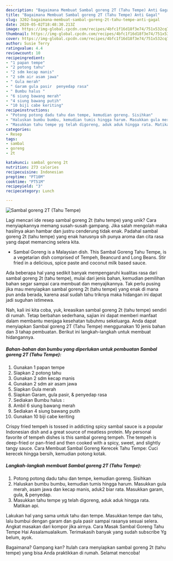 ```yaml
---
description: "Bagaimana Membuat Sambal goreng 2T (Tahu Tempe) Anti Gagal"
title: "Bagaimana Membuat Sambal goreng 2T (Tahu Tempe) Anti Gagal"
slug: 3202-bagaimana-membuat-sambal-goreng-2t-tahu-tempe-anti-gagal
date: 2020-05-02T18:48:30.213Z
image: https://img-global.cpcdn.com/recipes/4bfc1f16d18f3e74/751x532cq70/sambal-goreng-2t-tahu-tempe-foto-resep-utama.jpg
thumbnail: https://img-global.cpcdn.com/recipes/4bfc1f16d18f3e74/751x532cq70/sambal-goreng-2t-tahu-tempe-foto-resep-utama.jpg
cover: https://img-global.cpcdn.com/recipes/4bfc1f16d18f3e74/751x532cq70/sambal-goreng-2t-tahu-tempe-foto-resep-utama.jpg
author: Susie Terry
ratingvalue: 4.4
reviewcount: 10
recipeingredient:
- "1 papan tempe"
- "2 potong tahu"
- "2 sdm kecap manis"
- "2 sdm air asam jawa"
- " Gula merah"
- " Garam gula pasir  penyedap rasa"
- " Bumbu halus "
- "6 siung bawang merah"
- "4 siung bawang putih"
- "10 biji cabe keriting"
recipeinstructions:
- "Potong potong dadu tahu dan tempe, kemudian goreng. Sisihkan"
- "Haluskan bumbu bumbu, kemudian tumis hingga harum. Masukkan gula merah, asam jawa dan kecap manis, aduk2 biar rata. Masukkan garam, gula, &amp; penyedap."
- "Masukkan tahu tempe yg telah digoreng, aduk aduk hingga rata. Matikan api."
categories:
- Resep
tags:
- sambal
- goreng
- 2t

katakunci: sambal goreng 2t 
nutrition: 273 calories
recipecuisine: Indonesian
preptime: "PT10M"
cooktime: "PT51M"
recipeyield: "3"
recipecategory: Lunch

---
```



![Sambal goreng 2T (Tahu Tempe)](https://img-global.cpcdn.com/recipes/4bfc1f16d18f3e74/751x532cq70/sambal-goreng-2t-tahu-tempe-foto-resep-utama.jpg)

Lagi mencari ide resep sambal goreng 2t (tahu tempe) yang unik? Cara menyiapkannya memang susah-susah gampang. Jika salah mengolah maka hasilnya akan hambar dan justru cenderung tidak enak. Padahal sambal goreng 2t (tahu tempe) yang enak harusnya sih punya aroma dan cita rasa yang dapat memancing selera kita.

- Sambal Goreng is a Malaysian dish. This Sambal Goreng Tahu Tempe, is a vegetarian dish comprised of Tempeh, Beancurd and Long Beans. Stir fried in a delicious, spice paste and coconut milk based sauce.

Ada beberapa hal yang sedikit banyak mempengaruhi kualitas rasa dari sambal goreng 2t (tahu tempe), mulai dari jenis bahan, kemudian pemilihan bahan segar sampai cara membuat dan menyajikannya. Tak perlu pusing jika mau menyiapkan sambal goreng 2t (tahu tempe) yang enak di mana pun anda berada, karena asal sudah tahu triknya maka hidangan ini dapat jadi suguhan istimewa.


Nah, kali ini kita coba, yuk, kreasikan sambal goreng 2t (tahu tempe) sendiri di rumah. Tetap berbahan sederhana, sajian ini dapat memberi manfaat dalam membantu menjaga kesehatan tubuhmu sekeluarga. Anda dapat menyiapkan Sambal goreng 2T (Tahu Tempe) menggunakan 10 jenis bahan dan 3 tahap pembuatan. Berikut ini langkah-langkah untuk membuat hidangannya.

<!--inarticleads1-->

##### Bahan-bahan dan bumbu yang diperlukan untuk pembuatan Sambal goreng 2T (Tahu Tempe):

1. Gunakan 1 papan tempe
1. Siapkan 2 potong tahu
1. Gunakan 2 sdm kecap manis
1. Gunakan 2 sdm air asam jawa
1. Siapkan  Gula merah
1. Siapkan  Garam, gula pasir, &amp; penyedap rasa
1. Sediakan  Bumbu halus :
1. Ambil 6 siung bawang merah
1. Sediakan 4 siung bawang putih
1. Gunakan 10 biji cabe keriting


Crispy fried tempeh is tossed in addicting spicy sambal sauce is a popular Indonesian dish and a great source of meatless protein. My personal favorite of tempeh dishes is this sambal goreng tempeh. The tempeh is deep-fried or pan-fried and then cooked with a spicy, sweet, and slightly tangy sauce. Cara Membuat Sambal Goreng Kerecek Tahu Tempe: Cuci kerecek hingga bersih, kemudian potong kotak. 

<!--inarticleads2-->

##### Langkah-langkah membuat Sambal goreng 2T (Tahu Tempe):

1. Potong potong dadu tahu dan tempe, kemudian goreng. Sisihkan
1. Haluskan bumbu bumbu, kemudian tumis hingga harum. Masukkan gula merah, asam jawa dan kecap manis, aduk2 biar rata. Masukkan garam, gula, &amp; penyedap.
1. Masukkan tahu tempe yg telah digoreng, aduk aduk hingga rata. Matikan api.


Lakukan hal yang sama untuk tahu dan tempe. Masukkan tempe dan tahu, lalu bumbui dengan garam dan gula pasir sampai rasanya sesuai selera. Angkat masakan dari kompor jika airnya. Cara Masak Sambal Goreng Tahu Tempe Hai Assalamualaikum. Terimakasih banyak yang sudah subscribe Yg belum, ayok. 

Bagaimana? Gampang kan? Itulah cara menyiapkan sambal goreng 2t (tahu tempe) yang bisa Anda praktikkan di rumah. Selamat mencoba!
